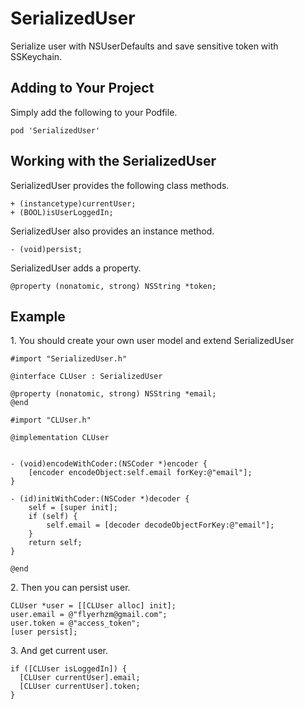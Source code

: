 # SerializedUser

Serialize user with NSUserDefaults and save sensitive token with SSKeychain.

## Adding to Your Project

Simply add the following to your Podfile.

```
pod 'SerializedUser'
```

## Working with the SerializedUser

SerializedUser provides the following class methods.

```
+ (instancetype)currentUser;
+ (BOOL)isUserLoggedIn;
```

SerializedUser also provides an instance method.

```
- (void)persist;
```

SerializedUser adds a property.

```
@property (nonatomic, strong) NSString *token;
```

## Example

1\. You should create your own user model and extend SerializedUser

```
#import "SerializedUser.h"

@interface CLUser : SerializedUser

@property (nonatomic, strong) NSString *email;
@end
```

```
#import "CLUser.h"

@implementation CLUser


- (void)encodeWithCoder:(NSCoder *)encoder {
    [encoder encodeObject:self.email forKey:@"email"];
}

- (id)initWithCoder:(NSCoder *)decoder {
    self = [super init];
    if (self) {
        self.email = [decoder decodeObjectForKey:@"email"];
    }
    return self;
}

@end
```

2\. Then you can persist user.

```
CLUser *user = [[CLUser alloc] init];
user.email = @"flyerhzm@gmail.com";
user.token = @"access_token";
[user persist];
```

3\. And get current user.

```
if ([CLUser isLoggedIn]) {
  [CLUser currentUser].email;
  [CLUser currentUser].token;
}
```
